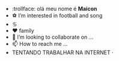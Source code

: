 - :trollface: olá meu nome é **Maicon**
- :soccer:  I’m interested in football and song 
- :cancer:
- :hearts: family
- 💞️ I’m looking to collaborate on ...
- 📫 How to reach me ...
- TENTANDO TRABALHAR NA INTERNET ·
<!---
maiconsoux/maiconsoux is a ✨ special ✨ repository because its `README.md` (this file) appears on your GitHub profile.
You can click the Preview link to take a look at your changes.
--->
